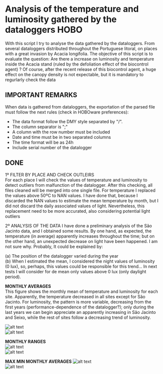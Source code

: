 # Analysis of the temperature and luminosity gathered by the dataloggers HOBO 

With this script I try to analyse the data gathered by the dataloggers. From several dataloggers distributed throughout the Portuguese litoral, on places with a great invasion by Acacia longifolia. The objective of this script is to evaluate the question: Are there a increase on luminosity and temperature inside the Acacia stand (ruled by the defoliation effect of the biocontrol agent) ?
Of course, after the recent release of this biocontrol agent, a huge effect on the canopy density is not expectable, but it is mandatory to regurlarly check the data

## IMPORTANT REMARKS
When data is gathered from dataloggers, the exportation of the parsed file must follow the next rules (check in HOBOware preferences):
 - The data format follow the DMY style separated by "/". 
 - The column separator is ";"
 - A column with the row number must be included
 - Date and time must be in two separated columns
 - The time format will be as 24h
 - Include serial number of the datalogger


## DONE

1º FILTER BY PLACE AND CHECK OUTLEIRS      
For each place I will check the values of temperature and luminosity to detect outliers from malfunction of the datalogger. After this checking, all files cleaned will be merged into one single file.
For temperature I replaced the values above 50ºC to NAN values. I have done that, because I discarded the NAN values to estimate the mean temperature by month, but I did not discard the daily associated values of light. Nevertheless, this replacement need to be more accurated, also considering potential light outliers

2º ANALYSIS OF THE DATA
I have done a preliminary analysis of the São Jacinto data, and I obtained some results. By one hand, as expected, the temperature (in average) apparently increases throughout the time; but on the other hand, an unexpected decrease on light have been happened. I am not sure why. Probably, It could be explained by:       

(a) The position of the datalogger varied during the year           
(b) When I estimated the mean, I considered the night values of luminosity (0 lux), so, perhaps, this values could be responsible for this trend... In next tests I will    consider for de mean only values above 0 lux (only daylight period).



**MONTHLY AVERAGES**            
This figure shows the monthly mean of temperature and luminosity for each site. Apparently, the temperature decreased in all sites except for São Jacinto. For luminosity, the pattern is more variable, decreasing from the first years (performance-dependence of the datalogger?); only during the last years we can begin appreciate an apparently increasing in São Jacinto and Seixo, while the rest of sites follow a decreasing trend of luminosity.         

![alt text](https://github.com/lnfran85/HOBOS/blob/785acfcb7aa451bef328d4fdd15ea89174ca427f/monthly_means.png "Monthly trends")        
![alt text](https://github.com/lnfran85/HOBOS/blob/785acfcb7aa451bef328d4fdd15ea89174ca427f/monthly_means_28092022.png "Monthly trends")

**MONTHLY RANGES**       
![alt text](https://github.com/lnfran85/HOBOS/blob/785acfcb7aa451bef328d4fdd15ea89174ca427f/monthly_average_daily_range.png "Monthly ranges")         
![alt text](https://github.com/lnfran85/HOBOS/blob/785acfcb7aa451bef328d4fdd15ea89174ca427f/monthly_average_daily_range_28092022.png "Monthly ranges")

**MAX MIN MONTHLY AVERAGES**
![alt text](https://github.com/lnfran85/HOBOS/blob/785acfcb7aa451bef328d4fdd15ea89174ca427f/monthly_average_maxmin.png "Monthly maxmin averages")      
![alt text](https://github.com/lnfran85/HOBOS/blob/785acfcb7aa451bef328d4fdd15ea89174ca427f/monthly_average_maxmin_28092022.png "Monthly maxmin averages")
